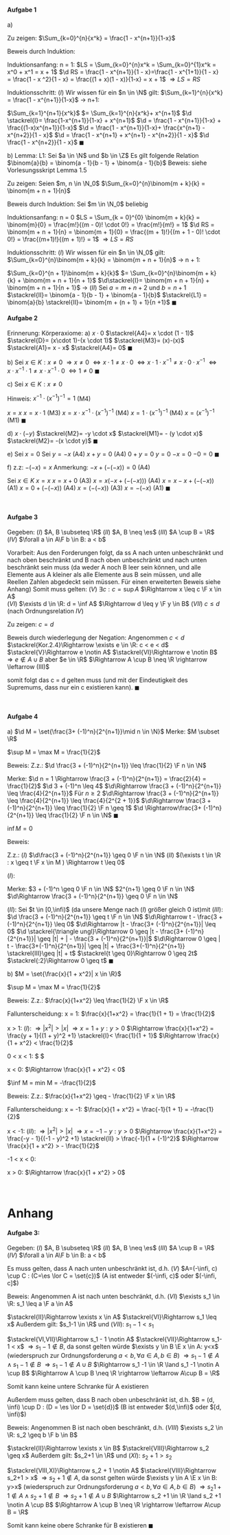 #### Aufgabe 1
a)

Zu zeigen:
$\Sum_{k=0}^{n}{x^k} = \frac{1 - x^{n+1}}{1-x}$

Beweis durch Induktion:

Induktionsanfang:
n = 1:
$LS = \Sum_{k=0}^{n}x^k = \Sum_{k=0}^{1}x^k = x^0 + x^1 = x + 1$
$\d RS = \frac{1 - x^{n+1}}{1 - x}=\frac{1 - x^{1+1}}{1 - x} = \frac{1 - x ^2}{1 - x} = \frac{(1 + x)(1 - x)}{1-x} = x + 1$ 
$\Rightarrow LS = RS$

Induktionsschritt:
$(I)$ Wir wissen für ein $n \in \N$ gilt: $\Sum_{k=1}^{n}{x^k} = \frac{1 - x^{n+1}}{1-x}$ 
-> n+1:

$\Sum_{k=1}^{n+1}{x^k}$
$= \Sum_{k=1}^{n}{x^k}+ x^{n+1}$
$\d \stackrel{I}= \frac{1-x^{n+1}}{1-x} + x^{n+1}$
$\d = \frac{1 - x^{n+1}}{1-x} + \frac{(1-x)x^{n+1}}{1-x}$
$\d = \frac{1 - x^{n+1}}{1-x}+ \frac{x^{n+1} - x^{n+2}}{1 - x}$
$\d = \frac{1 - x^{n+1} + x^{n+1} - x^{n+2}}{1 - x}$
$\d \frac{1 - x^{n+2}}{1 - x}$
$\blacksquare$

b)
Lemma:
L1:
Sei $a \in \N$ und $b \in \Z$
Es gilt folgende Relation
$\binom{a}{b} = \binom{a - 1}{b - 1} + \binom{a - 1}{b}$
Beweis:
siehe Vorlesungsskript Lemma 1.5


Zu zeigen:
Seien $m, n \in \N_0$
$\Sum_{k=0}^{n}\binom{m + k}{k} = \binom{m + n + 1}{n}$

Beweis durch Induktion:
Sei $m \in \N_0$ beliebig

Induktionsanfang:
n = 0
$LS = \Sum_{k = 0}^{0} \binom{m + k}{k} = \binom{m}{0} = \frac{m!}{(m - 0)! \cdot 0!} = \frac{m!}{m!} = 1$
$\d RS = \binom{m + n + 1}{n} = \binom{m + 1}{0} = \frac{(m + 1)!}{(m + 1 - 0)! \cdot 0!} = \frac{(m+1)!}{(m + 1)!} = 1$
$\Rightarrow LS = RS$

Induktionsschritt:
$(I)$ Wir wissen für ein $n \in \N_0$ gilt: $\Sum_{k=0}^{n}\binom{m + k}{k} = \binom{m + n + 1}{n}$ 
-> n + 1:

$\Sum_{k=0}^{n + 1}\binom{m + k}{k}$
$= \Sum_{k=0}^{n}\binom{m + k}{k} + \binom{m + n + 1}{n + 1}$
$\d\stackrel{I}= \binom{m + n + 1}{n} + \binom{m + n + 1}{n + 1}$ -> $(II)$ Sei $a = m + n + 2$ und $b = n + 1$
$\stackrel{II}= \binom{a - 1}{b - 1} + \binom{a - 1}{b}$ 
$\stackrel{L1} = \binom{a}{b} \stackrel{II}= \binom{m + (n + 1) + 1}{n +1}$
$\blacksquare$


#### Aufgabe 2
Erinnerung: 
Körperaxiome:
a)
$x \cdot 0$
$\stackrel{A4}= x \cdot (1 - 1)$
$\stackrel{D}= (x\cdot 1)-(x \cdot 1)$
$\stackrel{M3}= (x)-(x)$
$\stackrel{A1}= x - x$
$\stackrel{A4}= 0$
$\blacksquare$

b)
Sei $x \in K: x \neq 0$
$\Rightarrow x \neq 0$
$\Leftrightarrow x \cdot 1 \neq x \cdot 0$
$\Leftrightarrow x \cdot 1 \cdot x^{-1} \neq x \cdot 0 \cdot x^{-1}$
$\Leftrightarrow x \cdot x^{-1} \cdot 1 \neq x \cdot x^{-1} \cdot 0$
$\Leftrightarrow 1 \neq 0$
$\blacksquare$

c)
Sei $x \in K: x \neq 0$

Hinweis:
$x^{-1} \cdot (x^{-1})^{-1} = 1$ (M4)

$x = x$
$x = x \cdot 1$ (M3)
$x = x \cdot x^{-1} \cdot (x^{-1})^{-1}$ (M4)
$x = 1 \cdot (x^{-1})^{-1}$ (M4)
$x = (x^{-1})^{-1}$  (M1)
$\blacksquare$

d)
$x \cdot (-y)$
$\stackrel{M2}= -y \cdot x$
$\stackrel{M1}= - (y \cdot x)$
$\stackrel{M2}= -(x \cdot y)$
$\blacksquare$

e)
Sei $x = 0$
Sei $y = -x$ (A4)
$x + y = 0$ (A4)
$0 + y = 0$ 
$y = 0$ 
$- x = 0$
$-0 = 0$
$\blacksquare$

f)
z.z: $-(-x) = x$
Anmerkung:
$-x + (-(-x)) = 0$ (A4)

Sei $x \in K$
$x = x$
$x = x + 0$ (A3)
$x = x (- x + (-(-x)))$ (A4)
$x = x - x + (-(-x))$ (A1)
$x = 0 + (-(-x))$ (A4)
$x = (-(-x))$ (A3)
$x = -(-x)$ (A1)
$\blacksquare$
<div style="page-break-after: always; visibility: hidden">
\pagebreak
</div>

#### Aufgabe 3
Gegeben:
$(I)$ $A, B \subseteq \R$
$(II)$ $A, B \neq \es$
$(III)$ $A \cup B = \R$
$(IV)$ $\forall a \in A\F b \in B: a < b$ 

Vorarbeit:
Aus den Forderungen folgt, da ss A nach unten unbeschränkt und nach oben beschränkt und B nach oben unbeschränkt und nach unten beschränkt sein muss (da weder A noch B leer sein können, und alle Elemente aus A kleiner als alle Elemente aus B sein müssen, und alle Reellen Zahlen abgedeckt sein müssen. Für einen erweiterten Beweis siehe Anhang)
Somit muss gelten:
$(V)$ $\exists c : c = \sup A$
$\Rightarrow x \leq c \F x \in A$  
$(VI)$ $\exists d \in \R: d = \inf A$
$\Rightarrow d \leq y \F y \in B$
$(VII)$ $c \leq d$ (nach Ordnungsrelation $IV$)

Zu zeigen:
$c = d$

Beweis durch wiederlegung der Negation:
Angenommen $c < d$
$\stackrel{Kor.2.4}\Rightarrow \exists e \in \R: c < e < d$
$\stackrel{V}\Rightarrow e \notin A$
$\stackrel{VI}\Rightarrow e \notin B$
$\Rightarrow e \notin A \cup B$ aber $e \in \R$
$\Rightarrow A \cup B \neq \R \rightarrow \leftarrow (III)$
 
somit folgt das c = d gelten muss (und mit der Eindeutigkeit des Supremums, dass nur ein c existieren kann).
$\blacksquare$
<div style="page-break-after: always; visibility: hidden">
\pagebreak
</div>

#### Aufgabe 4
a)
$\d M = \set{\frac{3+ (-1)^n}{2^{n+1}}\mid n \in \N}$ 
Merke: $M \subset \R$

$\sup M = \max M = \frac{1}{2}$

Beweis:
Z.z.:
$\d \frac{3 + (-1)^n}{2^{n+1}} \leq \frac{1}{2} \F n \in \N$

Merke:
$\d n = 1 \Rightarrow \frac{3 + (-1)^n}{2^{n+1}} = \frac{2}{4} = \frac{1}{2}$
$\d 3 + (-1)^n \leq 4$
$\d\Rightarrow \frac{3 + (-1)^n}{2^{n+1}} \leq \frac{4}{2^{n+1}}$
Für $n \geq 2$
$\d\Rightarrow \frac{3 + (-1)^n}{2^{n+1}} \leq \frac{4}{2^{n+1}} \leq \frac{4}{2^{2 + 1}}$
$\d\Rightarrow \frac{3 + (-1)^n}{2^{n+1}} \leq \frac{1}{2} \F n \geq 1$
$\d \Rightarrow\frac{3+ (-1)^n}{2^{n+1}} \leq \frac{1}{2} \F n \in \N$
$\blacksquare$

$\inf M = 0$

Beweis:

Z.z.:
$(I)$ $\d\frac{3 + (-1)^n}{2^{n+1}} \geq 0 \F n \in \N$
$(II)$ $(\exists t \in \R : x \geq t \F x \in M ) \Rightarrow t \leq 0$

$(I)$:

Merke: 
$3 + (-1)^n \geq 0 \F n \in \N$
$2^{n+1} \geq 0 \F n \in \N$
$\d\Rightarrow \frac{3 + (-1)^n}{2^{n+1}} \geq 0 \F n \in \N$

$(II)$:
Sei $t \in [0,\infi)$  (da unsere Menge nach $(I)$ größer gleich 0 ist)mit
$(III)$: $\d \frac{3 + (-1)^n}{2^{n+1}} \geq t \F n \in \N$ 
$\d\Rightarrow t - \frac{3 + (-1)^n}{2^{n+1}} \leq 0$
$\d\Rightarrow |t - \frac{3+ (-1)^n}{2^{n+1}}| \leq 0$
$\d \stackrel{\triangle ungl}\Rightarrow 0 \geq |t - \frac{3+ (-1)^n}{2^{n+1}}| \geq |t| + | - \frac{3 + (-1)^n}{2^{n+1}}|$
$\d\Rightarrow 0 \geq | t - \frac{3+(-1)^n}{2^{n+1}}| \geq |t| + \frac{3+(-1)^n}{2^{n+1}} \stackrel{III}\geq |t| + t$
$\stackrel{t \geq 0}\Rightarrow 0 \geq 2t$
$\stackrel{:2}\Rightarrow 0 \geq t$
$\blacksquare$

b)
$M = \set{\frac{x}{1 + x^2}| x \in \R}$

$\sup M = \max M = \frac{1}{2}$

Beweis:
Z.z.:
$\frac{x}{1+x^2} \leq \frac{1}{2} \F x \in \R$

Fallunterscheidung:
x  = 1:
$\frac{x}{1+x^2} = \frac{1}{1 + 1} = \frac{1}{2}$

x > 1:
$(I)$: $\Rightarrow |x^2| > |x|$
$\Rightarrow x = 1 + y: y > 0$
$\Rightarrow \frac{x}{1+x^2} = \frac{y + 1}{(1 + y)^2 +1} \stackrel{I}< \frac{1}{1 + 1}$
$\Rightarrow \frac{x}{1 + x^2} < \frac{1}{2}$

0 < x < 1:
$ $

x < 0:
$\Rightarrow \frac{x}{1 + x^2} < 0$

$\inf M = min M = -\frac{1}{2}$

Beweis:
Z.z.:
$\frac{x}{1+x^2} \geq - \frac{1}{2} \F x \in \R$

Fallunterscheidung:
x = -1:
$\frac{x}{1 + x^2} = \frac{-1}{1 + 1} = -\frac{1}{2}$

x < -1:
$(II)$: $\Rightarrow |x^2| > |x|$
$\Rightarrow x = -1 - y: y > 0$
$\Rightarrow \frac{x}{1+x^2} = \frac{-y - 1}{(-1 - y)^2 +1} \stackrel{II} > \frac{-1}{1 + (-1)^2}$
$\Rightarrow \frac{x}{1 + x^2} > - \frac{1}{2}$


-1 < x < 0:



x > 0:
$\Rightarrow \frac{x}{1 + x^2} > 0$
<div style="page-break-after: always; visibility: hidden">
\pagebreak
</div>


# Anhang

#### Aufgabe 3:
Gegeben:
$(I)$ $A, B \subseteq \R$
$(II)$ $A, B \neq \es$
$(III)$ $A \cup B = \R$
$(IV)$ $\forall a \in A\F b \in B: a < b$ 

Es muss gelten, dass A nach unten unbeschränkt ist, d.h.
$(V)$ $A=(-\infi, c) \cup C : (C=\es \lor C = \set{c})$ 
(A ist entweder $(-\infi, c)$ oder $(-\infi, c]$)

Beweis:
Angenommen A ist nach unten beschränkt, d.h.
$(VI)$ $\exists s_1 \in \R: s_1 \leq a \F a \in A$

$\stackrel{II}\Rightarrow \exists x \in A$
$\stackrel{VI}\Rightarrow s_1 \leq x$ 
Außerdem gilt: 
$s_1-1 \in \R$
und
$(VII):$ $s_1 -1 < s_1$  

$\stackrel{VI,VII}\Rightarrow s_1 - 1 \notin A$ 
$\stackrel{VII}\Rightarrow s_1-1 < x$
$\Rightarrow s_1-1 \notin B$, da sonst gelten würde $\exists y \in B \E x \in A: y<x$ (wiederspruch zur Ordnungsforderung $a < b, \forall a \in A, b \in B$)
$\Rightarrow s_1 - 1 \notin A \land s_1 - 1 \notin B$
$\Rightarrow s_1 -1 \notin A \cup B$
$\Rightarrow s_1 -1 \in \R \land s_1 -1 \notin A \cup B$ 
$\Rightarrow A \cup B \neq \R \rightarrow \leftarrow A\cup B = \R$

Somit kann keine untere Schranke für A existieren


Außerdem muss gelten, dass B nach oben unbeschränkt ist, d.h.
$B = (d, \infi) \cup D : (D = \es \lor D = \set{d})$
(B ist entweder $(d,\infi)$ oder $[d, \infi)$)

Beweis:
Angenommen B ist nach oben beschränkt, d.h.
$(VIII)$ $\exists s_2 \in \R: s_2 \geq b \F b \in B$

$\stackrel{II}\Rightarrow \exists x \in B$
$\stackrel{VIII}\Rightarrow s_2 \geq x$
Außerdem gilt: 
$s_2+1 \in \R$
und
$(XI):$ $s_2 + 1 > s_2$  

$\stackrel{VIII,XI}\Rightarrow s_2 + 1 \notin A$ 
$\stackrel{VIII}\Rightarrow s_2+1 > x$
$\Rightarrow s_2+1 \notin A$, da sonst gelten würde $\exists y \in A \E x \in B: y>x$ (wiederspruch zur Ordnungsforderung $a < b, \forall a \in A, b \in B$)
$\Rightarrow s_2 1+1 \notin A \land s_2 + 1 \notin B$
$\Rightarrow s_2+1 \notin A \cup B$
$\Rightarrow s_2 +1 \in \R \land s_2 +1 \notin A \cup B$ 
$\Rightarrow A \cup B \neq \R \rightarrow \leftarrow A\cup B = \R$ 

Somit kann keine obere Schranke für B existieren
$\blacksquare$
